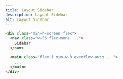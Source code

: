 ```yaml
---
title: Layout Sidebar
description: Layout Sidebar
alt: Layout Sidebar
---
```


<base-snippet :centered_preview="false" custom_preview_class="h-72 p-4">

  <template v-slot:preview>
    <div class="h-full flex border border-indigo-300">
      <nav class="w-20 sm:w-56 flex-none bg-indigo-200 border-r border-indigo-300 p-2">
        Sidebar
      </nav>
      <main class="flex-1 min-w-0 overflow-auto bg-indigo-50 p-2">
        <div class="mb-12">
          Lorem Ipsum is simply dummy text of the printing and typesetting industry. Lorem Ipsum has been the industry's
          standard dummy text ever since the 1500s, when an unknown printer took a galley of type and scrambled it to
          make a
          type specimen book. It has survived not only five centuries, but also the leap into electronic typesetting,
          remaining essentially unchanged. It was popularised in the 1960s with the release of Letraset sheets
          containing
          Lorem Ipsum passages, and more recently with desktop publishing software like Aldus PageMaker including
          versions
          of Lorem Ipsum.
        </div>
        <div class="mb-12">
          Lorem Ipsum is simply dummy text of the printing and typesetting industry. Lorem Ipsum has been the industry's
          standard dummy text ever since the 1500s, when an unknown printer took a galley of type and scrambled it to
          make a
          type specimen book. It has survived not only five centuries, but also the leap into electronic typesetting,
          remaining essentially unchanged. It was popularised in the 1960s with the release of Letraset sheets
          containing
          Lorem Ipsum passages, and more recently with desktop publishing software like Aldus PageMaker including
          versions
          of Lorem Ipsum.
        </div>
      </main>
    </div>
  </template>

```html
<div class="min-h-screen flex">
  <nav class="w-56 flex-none ...">
    Sidebar
  </nav>

  <main class="flex-1 min-w-0 overflow-auto ...">
    ...
  </main>
</div>
```

  <template v-slot:source>
    <a class="btn btn-primary btn-lg" href="https://play.tailwindcss.com/DajrsYdd40">Live Edit</a>
  </template>

</base-snippet>

<related-ui search_key="layout"></related-ui>
